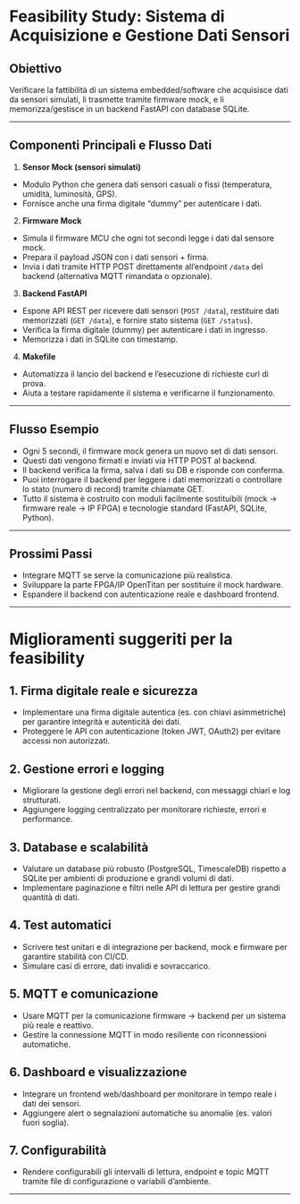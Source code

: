 # Feasibility Study: Sistema di Acquisizione e Gestione Dati Sensori

## Obiettivo
Verificare la fattibilità di un sistema embedded/software che acquisisce dati da sensori simulati, li trasmette tramite firmware mock, e li memorizza/gestisce in un backend FastAPI con database SQLite.

---

## Componenti Principali e Flusso Dati

1. **Sensor Mock (sensori simulati)**
 - Modulo Python che genera dati sensori casuali o fissi (temperatura, umidità, luminosità, GPS).
 - Fornisce anche una firma digitale “dummy” per autenticare i dati.

2. **Firmware Mock**
 - Simula il firmware MCU che ogni tot secondi legge i dati dal sensore mock.
 - Prepara il payload JSON con i dati sensori + firma.
 - Invia i dati tramite HTTP POST direttamente all’endpoint `/data` del backend (alternativa MQTT rimandata o opzionale).

3. **Backend FastAPI**
 - Espone API REST per ricevere dati sensori (`POST /data`), restituire dati memorizzati (`GET /data`), e fornire stato sistema (`GET /status`).
 - Verifica la firma digitale (dummy) per autenticare i dati in ingresso.
 - Memorizza i dati in SQLite con timestamp.

4. **Makefile**
 - Automatizza il lancio del backend e l’esecuzione di richieste curl di prova.
 - Aiuta a testare rapidamente il sistema e verificarne il funzionamento.

---

## Flusso Esempio

- Ogni 5 secondi, il firmware mock genera un nuovo set di dati sensori.
- Questi dati vengono firmati e inviati via HTTP POST al backend.
- Il backend verifica la firma, salva i dati su DB e risponde con conferma.
- Puoi interrogare il backend per leggere i dati memorizzati o controllare lo stato (numero di record) tramite chiamate GET.
- Tutto il sistema è costruito con moduli facilmente sostituibili (mock → firmware reale → IP FPGA) e tecnologie standard (FastAPI, SQLite, Python).

---

## Prossimi Passi

- Integrare MQTT se serve la comunicazione più realistica.
- Sviluppare la parte FPGA/IP OpenTitan per sostituire il mock hardware.
- Espandere il backend con autenticazione reale e dashboard frontend.

---
# Miglioramenti suggeriti per la feasibility

## 1. Firma digitale reale e sicurezza
- Implementare una firma digitale autentica (es. con chiavi asimmetriche) per garantire integrità e autenticità dei dati.
- Proteggere le API con autenticazione (token JWT, OAuth2) per evitare accessi non autorizzati.

## 2. Gestione errori e logging
- Migliorare la gestione degli errori nel backend, con messaggi chiari e log strutturati.
- Aggiungere logging centralizzato per monitorare richieste, errori e performance.

## 3. Database e scalabilità
- Valutare un database più robusto (PostgreSQL, TimescaleDB) rispetto a SQLite per ambienti di produzione e grandi volumi di dati.
- Implementare paginazione e filtri nelle API di lettura per gestire grandi quantità di dati.

## 4. Test automatici
- Scrivere test unitari e di integrazione per backend, mock e firmware per garantire stabilità con CI/CD.
- Simulare casi di errore, dati invalidi e sovraccarico.

## 5. MQTT e comunicazione
- Usare MQTT per la comunicazione firmware → backend per un sistema più reale e reattivo.
- Gestire la connessione MQTT in modo resiliente con riconnessioni automatiche.

## 6. Dashboard e visualizzazione
- Integrare un frontend web/dashboard per monitorare in tempo reale i dati dei sensori.
- Aggiungere alert o segnalazioni automatiche su anomalie (es. valori fuori soglia).

## 7. Configurabilità
- Rendere configurabili gli intervalli di lettura, endpoint e topic MQTT tramite file di configurazione o variabili d’ambiente.

---

